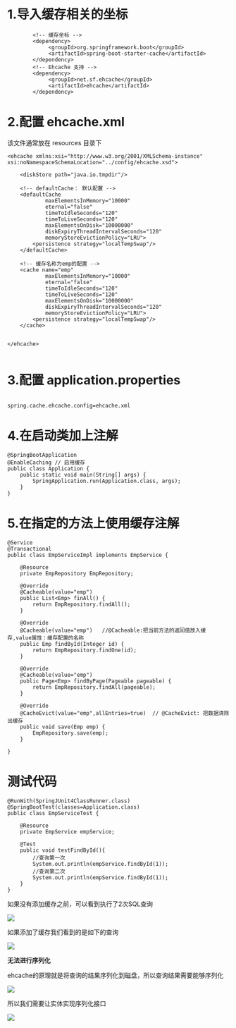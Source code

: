 # 1.导入缓存相关的坐标

```
        <!-- 缓存坐标 -->        <dependency>             <groupId>org.springframework.boot</groupId>             <artifactId>spring-boot-starter-cache</artifactId>        </dependency>        <!-- Ehcache 支持 --> 
        <dependency>             <groupId>net.sf.ehcache</groupId>             <artifactId>ehcache</artifactId>        </dependency>
```

# 2.配置 ehcache.xml

该文件通常放在 resources 目录下

```
<ehcache xmlns:xsi="http://www.w3.org/2001/XMLSchema-instance" xsi:noNamespaceSchemaLocation="../config/ehcache.xsd">

    <diskStore path="java.io.tmpdir"/>

	<!-- defaultCache： 默认配置 -->
    <defaultCache
            maxElementsInMemory="10000"
            eternal="false"
            timeToIdleSeconds="120"
            timeToLiveSeconds="120"
            maxElementsOnDisk="10000000"
            diskExpiryThreadIntervalSeconds="120"
            memoryStoreEvictionPolicy="LRU">
        <persistence strategy="localTempSwap"/>
    </defaultCache>
    
    <!-- 缓存名称为emp的配置 -->
    <cache name="emp"
            maxElementsInMemory="10000"
            eternal="false"
            timeToIdleSeconds="120"
            timeToLiveSeconds="120"
            maxElementsOnDisk="10000000"
            diskExpiryThreadIntervalSeconds="120"
            memoryStoreEvictionPolicy="LRU">
        <persistence strategy="localTempSwap"/>
    </cache>
    
    
</ehcache>
    
```

# 3.配置 application.properties

```

spring.cache.ehcache.config=ehcache.xml

```



# 4.在启动类加上注解


```
@SpringBootApplication 
@EnableCaching // 启用缓存 
public class Application {    public static void main(String[] args) {        SpringApplication.run(Application.class, args);    } 
}
```

# 5.在指定的方法上使用缓存注解

```
@Service
@Transactional
public class EmpServiceImpl implements EmpService {

	@Resource
	private EmpRepository EmpRepository;
	
	@Override
	@Cacheable(value="emp")
	public List<Emp> finAll() {
		return EmpRepository.findAll();
	}

	@Override
	@Cacheable(value="emp")   //@Cacheable:把当前方法的返回值放入缓存,value属性：缓存配置的名称
	public Emp findById(Integer id) {
		return EmpRepository.findOne(id);
	}

	@Override
	@Cacheable(value="emp")
	public Page<Emp> findByPage(Pageable pageable) {
		return EmpRepository.findAll(pageable);
	}

	@Override
	@CacheEvict(value="emp",allEntries=true)  // @CacheEvict: 把数据清除出缓存
	public void save(Emp emp) {
		EmpRepository.save(emp);
	}

}

```


# 测试代码

```
@RunWith(SpringJUnit4ClassRunner.class)
@SpringBootTest(classes=Application.class)
public class EmpServiceTest {

	@Resource
	private EmpService empService;
	
	@Test
	public void testFindById(){
		//查询第一次
		System.out.println(empService.findById(1));
		//查询第二次
		System.out.println(empService.findById(1));
	}
}

```

如果没有添加缓存之前，可以看到执行了2次SQL查询

![](/Users/chenyansong/Documents/note/images/spring-boot/ehcache1.png)

如果添加了缓存我们看到的是如下的查询

![](/Users/chenyansong/Documents/note/images/spring-boot/ehcache2.png)




**无法进行序列化**

ehcache的原理就是将查询的结果序列化到磁盘，所以查询结果需要能够序列化

![](/Users/chenyansong/Documents/note/images/spring-boot/ehcache3.png)

所以我们需要让实体实现序列化接口

![](/Users/chenyansong/Documents/note/images/spring-boot/ehcache4.png)

